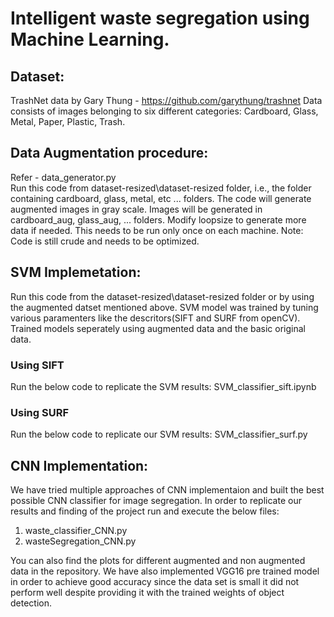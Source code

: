 # Intelligent waste segregation using Machine Learning.

## Dataset: 
TrashNet data by Gary Thung - https://github.com/garythung/trashnet
Data consists of images belonging to six different categories:
Cardboard, Glass, Metal, Paper, Plastic, Trash.

## Data Augmentation procedure:
Refer - data_generator.py  
Run this code from dataset-resized\dataset-resized folder, i.e., the folder containing cardboard, glass, metal, etc ... folders.
The code will generate augmented images in gray scale. Images will be generated in cardboard_aug, glass_aug, ... folders.
Modify loopsize to generate more data if needed.
This needs to be run only once on each machine.
Note: Code is still crude and needs to be optimized.

## SVM Implemetation:
Run this code from the dataset-resized\dataset-resized folder or by using the augmented datset mentioned above. SVM model was trained by tuning various paramenters like the descritors(SIFT and SURF from openCV). Trained models seperately using augmented data and the basic original data.
### Using SIFT
Run the below code to replicate the SVM results:
SVM_classifier_sift.ipynb

### Using SURF
Run the below code to replicate our SVM results:
SVM_classifier_surf.py


## CNN Implementation:
We have tried multiple approaches of CNN implementaion and built the best possible CNN classifier for image segregation. In order to replicate our results and finding of the project run and execute the below files:
1. waste_classifier_CNN.py
2. wasteSegregation_CNN.py

You can also find the plots for different augmented and non augmented data in the repository.
We have also implemented VGG16 pre trained model in order to achieve good accuracy since the data set is small it did not perform well despite providing it with the trained weights of object detection.



